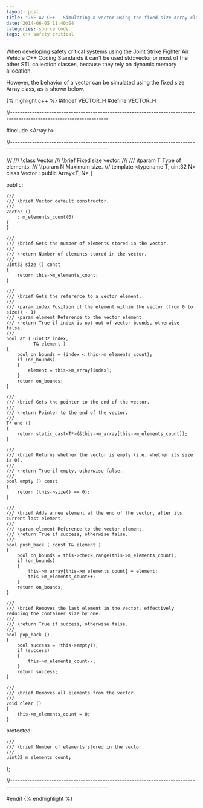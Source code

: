 ```yaml
---
layout: post
title: "JSF AV C++ - Simulating a vector using the fixed size Array class"
date: 2014-06-05 11:40:04
categories: source code
tags: c++ safety critical
---
```


When developing safety critical systems using the Joint Strike Fighter Air Vehicle C++ Coding Standards it can't be used std::vector or most of the other STL collection classes, because they rely on dynamic memory allocation.

However, the behavior of a vector can be simulated using the fixed size Array class, as is shown below.

{% highlight c++ %}
#ifndef VECTOR_H
#define VECTOR_H

//----------------------------------------------------------------------------------------------------------------------

#include <Array.h>

//----------------------------------------------------------------------------------------------------------------------

///
/// \class Vector
/// \brief Fixed size vector.
///
/// \tparam T Type of elements.
/// \tparam N Maximum size.
///
template <typename T, uint32 N>
class Vector
    : public Array<T, N>
{

public:

    ///
    /// \brief Vector default constructor.
    ///
    Vector ()
        : m_elements_count(0)
    {
    }

    ///
    /// \brief Gets the number of elements stored in the vector.
    ///
    /// \return Number of elements stored in the vector.
    ///
    uint32 size () const
    {
        return this->m_elements_count;
    }

    ///
    /// \brief Gets the reference to a vector element.
    ///
    /// \param index Position of the element within the vector (from 0 to size() - 1)
    /// \param element Reference to the vector element.
    /// \return True if index is not out of vector bounds, otherwise false.
    ///
    bool at ( uint32 index,
              T& element )
    {
        bool on_bounds = (index < this->m_elements_count);
        if (on_bounds)
        {
            element = this->m_array[index];
        }
        return on_bounds;
    }

    ///
    /// \brief Gets the pointer to the end of the vector.
    ///
    /// \return Pointer to the end of the vector.
    ///
    T* end ()
    {
        return static_cast<T*>(&this->m_array[this->m_elements_count]);
    }

    ///
    /// \brief Returns whether the vector is empty (i.e. whether its size is 0).
    ///
    /// \return True if empty, otherwise false.
    ///
    bool empty () const
    {
        return (this->size() == 0);
    }

    ///
    /// \brief Adds a new element at the end of the vector, after its current last element.
    ///
    /// \param element Reference to the vector element.
    /// \return True if success, otherwise false.
    ///
    bool push_back ( const T& element )
    {
        bool on_bounds = this->check_range(this->m_elements_count);
        if (on_bounds)
        {
            this->m_array[this->m_elements_count] = element;
            this->m_elements_count++;
        }
        return on_bounds;
    }

    ///
    /// \brief Removes the last element in the vector, effectively reducing the container size by one.
    ///
    /// \return True if success, otherwise false.
    ///
    bool pop_back ()
    {
        bool success = !this->empty();
        if (success)
        {
            this->m_elements_count--;
        }
        return success;
    }

    ///
    /// \brief Removes all elements from the vector.
    ///
    void clear ()
    {
        this->m_elements_count = 0;
    }

protected:

    ///
    /// \brief Number of elements stored in the vector.
    ///
    uint32 m_elements_count;

};

//----------------------------------------------------------------------------------------------------------------------

#endif
{% endhighlight %}

